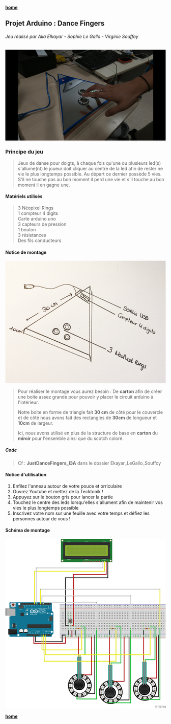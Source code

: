 [**home**](../README.MD)


## Projet Arduino : Dance Fingers

###### Jeu réalisé par Alia Elkayar - Sophie Le Gallo - Virginie Souffoy

![](IMG_0668.gif) 



### Principe du jeu  
> Jeux de danse pour doigts, à chaque fois qu'une ou plusieurs led(s) s'allume(nt) le joueur doit cliquer au centre de la led afin de rester ne vie le plus longtemps possible.
> Au départ ce dernier possède 5 vies. S'il ne touche pas au bon moment il perd une vie et s'il touche au bon moment il en gagne une.


#### Matériels utilisés 
> 3 Néopixel Rings     
> 1 compteur 4 digits   
> Carte arduino uno  
> 3 capteurs de pression  
> 1 bouton  
> 3 résistances  
> Des fils conducteurs
> 

#### Notice de montage 
![](NoticeMontage.JPG) 
> Pour réaliser le montage vous aurez besoin :
> De **carton** afin de créer une boite assez grande pour pouvoir y placer le circuit arduino à l'intérieur. 
> 
> Notre boite en forme de triangle fait  **30 cm** de côté pour le couvercle et de côté nous avons fait des rectangles de **30cm** de longueur et **10cm** de largeur.
> 
> Ici, nous avons utilisé en plus de la structure de base en **carton** du **miroir** pour l'ensemble ainsi que du scotch coloré. 

##### Code 
> Cf : **JustDanceFingers_I3A** dans le dossier Ekayar_LeGallo_Souffoy 


#### Notice d'utilisation
1. Enfilez l'anneau autour de votre pouce et orriculaire
2. Ouvrez Youtube et mettez de la Tecktonik !
3. Appuyez sur le bouton gris pour lancer la partie
4. Touchez le centre des leds lorsqu'elles s'allument afin de maintenir vos vies le plus longtemps possible
5. Inscrivez votre nom sur une feuille avec votre temps et défiez les personnes autour de vous ! 


#### Schéma de montage
![](schemaMontage.png) 

[**home**](../README.MD)

>
>




